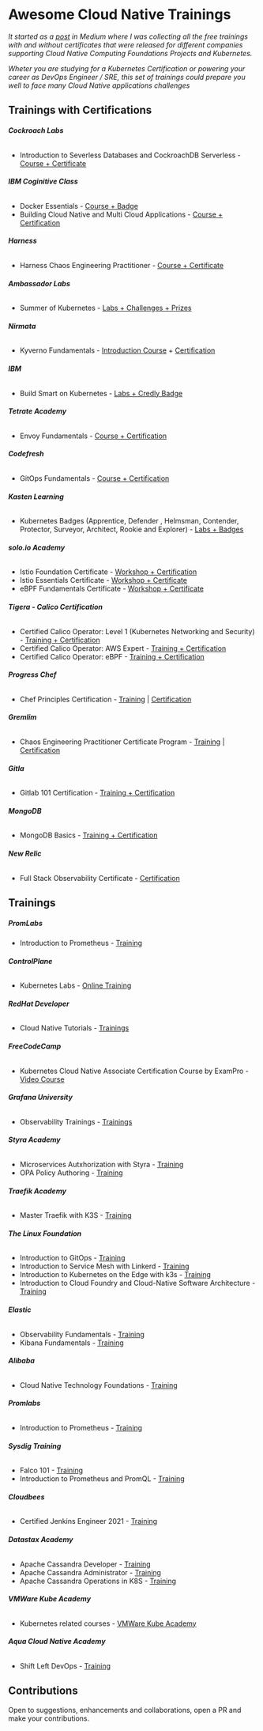 # Awesome Cloud Native Trainings

*It started as a [post](https://joseadanof.medium.com/cloud-native-free-training-and-certifications-4c86851659f8) in Medium where I was collecting all the free trainings with and without certificates that were released for different companies supporting Cloud Native Computing Foundations Projects and Kubernetes.*

*Wheter you are studying for a Kubernetes Certification or powering your career as DevOps Engineer / SRE, this set of trainings could prepare you well to face many Cloud Native applications challenges*

## Trainings with Certifications

###### **Cockroach Labs**
* Introduction to Severless Databases and CockroachDB Serverless - [Course + Certificate](https://university.cockroachlabs.com/courses/course-v1:crl+intro-to-serverless+self-paced/course/)

###### **IBM Coginitive Class**
* Docker Essentials - [Course + Badge](https://cognitiveclass.ai/courses/docker-essentials)
* Building Cloud Native and Multi Cloud Applications - [Course + Certification](https://cognitiveclass.ai/courses/building_cloud_native_and_multicloud_applications)

###### **Harness**
* Harness Chaos Engineering Practitioner - [Course + Certificate](https://university.harness.io/path/harness-chaos-engineering-practitioner)

###### **Ambassador Labs**
* Summer of Kubernetes - [Labs + Challenges + Prizes](https://www.getambassador.io/summer-of-k8s/)

###### **Nirmata**
* Kyverno Fundamentals - [Introduction Course](https://learn.nirmata.com/courses/introduction-to-kyverno) + [Certification](https://learn.nirmata.com/courses/kyverno-fundamentals-certification)

###### **IBM**
* Build Smart on Kubernetes - [Labs + Credly Badge](https://developer.ibm.com/videos/build-smart-on-kubernetes-get-your-badge/)
###### **Tetrate Academy**
* Envoy Fundamentals - [Course + Certification](https://academy.tetrate.io/courses/envoy-fundamentals)

###### **Codefresh**
* GitOps Fundamentals - [Course + Certification](https://codefresh.learnworlds.com/)

###### **Kasten Learning**
* Kubernetes Badges (Apprentice, Defender , Helmsman, Contender, Protector, Surveyor, Architect, Rookie and Explorer) - [Labs + Badges](https://learning.kasten.io/)

###### **solo.io Academy**
* Istio Foundation Certificate - [Workshop + Certification](https://www.solo.io/events/upcoming/#workshops)
* Istio Essentials Certificate - [Workshop + Certificate](https://www.solo.io/events/upcoming/#workshops)
* eBPF Fundamentals Certificate - [Workshop + Certificate](https://www.solo.io/events/upcoming/#workshops)

###### **Tigera - Calico Certification**
* Certified Calico Operator: Level 1 (Kubernetes Networking and Security) - [Training + Certification](https://academy.tigera.io/course/certified-calico-operator-level-1/)
* Certified Calico Operator: AWS Expert - [Training + Certification](https://academy.tigera.io/course/certified-calico-operator-aws-expert/)
* Certified Calico Operator: eBPF - [Training + Certification](https://academy.tigera.io/course/certified-calico-operator-ebpf/)

###### **Progress Chef**
* Chef Principles Certification - [Training](https://learn.chef.io/tracks) | [Certification](https://learn.chef.io/courses/course-v1:chef+CP101+exam/about)

###### **Gremlim**
* Chaos Engineering Practitioner Certificate Program - [Training](https://www.gremlin.com/webinars/gremlin-certificate-prep-session) | [Certification](https://gremlin.coassemble.com/unlock/7Jan8Su)

###### **Gitla**
* Gitlab 101 Certification - [Training + Certification](https://gitlab.edcast.com/pathways/copy-of-gitlab-certification)

###### **MongoDB**
* MongoDB Basics - [Training + Certification](https://university.mongodb.com/courses/M001/about)

###### **New Relic**
* Full Stack Observability Certificate - [Certification](https://learn.newrelic.com/full-stack-observability-exam)


## Trainings

##### **PromLabs**
* Introduction to Prometheus - [Training](https://training.promlabs.com/training/introduction-to-prometheus/training-overview/introduction)

###### **ControlPlane**
* Kubernetes Labs - [Online Training](https://control-plane.io/training)

###### **RedHat Developer**
* Cloud Native Tutorials - [Trainings](https://redhat-scholars.github.io/cloudnative-tutorials/index.html)
###### **FreeCodeCamp**
* Kubernetes Cloud Native Associate Certification Course by ExamPro - [Video Course](https://youtu.be/AplluksKvzI)

###### **Grafana University**
* Observability Trainings - [Trainings](https://grafanalabs.learnondemand.net/Organization/CourseCatalog/5173?run=1#%7B%22pageIndex%22%3A0%2C%22pageSize%22%3A20%2C%22filter%22%3A%22%22%2C%22subscriptionProfileIds%22%3A%5B%5D%2C%22tagInputIds%22%3A%5B%5D%2C%22tagsJson%22%3Anull%2C%22bookmarks%22%3Anull%7D)

###### **Styra Academy**
* Microservices Autxhorization with Styra - [Training](https://academy.styra.com/courses/microservice)
* OPA Policy Authoring - [Training](https://academy.styra.com/courses/opa-rego)

###### **Traefik Academy**
* Master Traefik with K3S - [Training](https://academy.traefik.io/courses/master-traefik-proxy-with-k3s)

###### **The Linux Foundation**
* Introduction to GitOps - [Training](https://training.linuxfoundation.org/training/introduction-to-gitops-lfs169/?utm_source=lftraining&utm_medium=pressrelease&utm_campaign=lfs169)
* Introduction to Service Mesh with Linkerd - [Training](https://training.linuxfoundation.org/training/introduction-to-service-mesh-with-linkerd-lfs143/)
* Introduction to Kubernetes on the Edge with k3s - [Training](https://training.linuxfoundation.org/training/introduction-to-kubernetes-on-edge-with-k3s-lfs156x/)
* Introduction to Cloud Foundry and Cloud-Native Software Architecture - [Training](https://training.linuxfoundation.org/training/introduction-to-cloud-foundry-and-cloud-native-software-architecture/)

###### **Elastic**
* Observability Fundamentals - [Training](https://www.elastic.co/training/observability-fundamentals)
* Kibana Fundamentals - [Training](https://www.elastic.co/training/kibana-fundamentals)

###### **Alibaba**
* Cloud Native Technology Foundations - [Training](https://edu.alibabacloud.com/certification/university-cloudnative)

###### **Promlabs**
* Introduction to Prometheus - [Training](https://training.promlabs.com/training/introduction-to-prometheus)

###### **Sysdig Training**
* Falco 101 - [Training](https://learn.sysdig.com/falco-101)
* Introduction to Prometheus and PromQL - [Training](https://learn.sysdig.com/introduction-to-prometheus-and-promql)

###### **Cloudbees**
* Certified Jenkins Engineer 2021 - [Training](https://standard.cbu.cloudbees.com/series/exam-preparation-certified-jenkins-engineer-cje)

###### **Datastax Academy**
* Apache Cassandra Developer - [Training](https://academy.datastax.com/#/online-courses/ca2e1209-510b-44a6-97de-d5219d835319)
* Apache Cassandra Administrator - [Training](https://academy.datastax.com/#/online-courses/6167eee3-0575-4d88-9f80-f2270587ce23)
* Apache Cassandra Operations in K8S -  [Training](https://www.datastax.com/learn/apache-cassandra-operations-in-kubernetes)

###### **VMWare Kube Academy**
* Kubernetes related courses - [VMWare Kube Academy](https://kube.academy/courses)

###### **Aqua Cloud Native Academy**
* Shift Left DevOps - [Training](https://www.aquasec.com/cloud-native-academy/devsecops/shift-left-devops/)

## Contributions
Open to suggestions, enhancements and collaborations, open a PR and make your contributions.